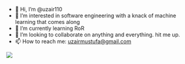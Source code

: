 - 👋 Hi, I’m @uzair110
- 👀 I’m interested in software engineering with a knack of machine learning that comes along
- 🌱 I’m currently learning RoR
- 💞️ I’m looking to collaborate on anything and everything. hit me up.
- 📫 How to reach me: uzairmustufa@gmail.com

![](https://komarev.com/ghpvc/?username=uzair110&color=red)

<!---
uzair110/uzair110 is a ✨ special ✨ repository because its `README.md` (this file) appears on your GitHub profile.
You can click the Preview link to take a look at your changes.
--->
